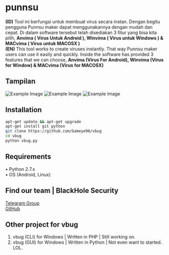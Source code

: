 # punnsu
**(ID)** Tool ini berfungsi untuk membuat virus secara instan. Dengan begitu pengguna Punnsu maker dapat menggunakannya dengan mudah dan cepat. Di dalam software tersebut telah disediakan 3 fitur yang bisa kita pilih, **Anvima ( Virus Untuk Android ), Winvima ( Virus untuk Windows ) & MACvima ( Virus untuk MACOSX )**  
**(EN)** This tool works to create viruses instantly. That way Punnsu maker users can use it easily and quickly. Inside the software has provided 3 features that we can choose, **Anvima (Virus For Android), Winvima (Virus for Window) & MACvima (Virus for MACOSX)**

## Tampilan
![Example Image](https://files.catbox.moe/3stxec.jpg)
![Example Image](https://files.catbox.moe/thwekc.jpg)
![Example Image](https://files.catbox.moe/4ydfsv.jpg)
## Installation
```bash
apt-get update && apt-get upgrade
apt-get install git python
git clone https://github.com/Gameye98/vbug
cd vbug
python vbug.py
```

## Requirements
• Python 2.7.x  
• OS (Android, Linux)

## Find our team | BlackHole Security
[Telegram Group](https://t.me/BHSec)  
[GitHub](https://github.com/BlackHoleSecurity)

## Other project for vbug
1. vbug (CLI) for Windows | Written in PHP | Still working on.
2. vbug (GUI) for Windows | Written in Python | Not even want to started. LOL.
